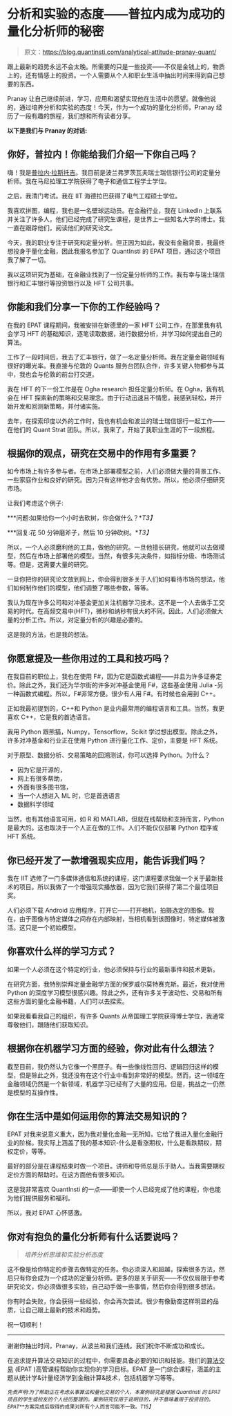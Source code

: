 # 分析和实验的态度——普拉内成为成功的量化分析师的秘密

> 原文：<https://blog.quantinsti.com/analytical-attitude-pranay-quant/>

跟上最新的趋势永远不会太晚。所需要的只是一些投资——不仅是金钱上的，物质上的，还有情感上的投资。一个人需要从个人和职业生活中抽出时间来得到自己想要的东西。

Pranay 让自己继续前进，学习，应用和渴望实现他在生活中的愿望。就像他说的，通过培养分析和实验的态度！今天，作为一个成功的量化分析师，Pranay 经历了一段有趣的旅程，我们想和所有读者分享。

**以下是我们与 Pranay 的对话:**

## 你好，普拉内！你能给我们介绍一下你自己吗？

嗨！我是[普拉内·拉斯托吉](https://www.linkedin.com/in/pranay-rastogi-410203a7/)。我目前是波兰弗罗茨瓦夫瑞士瑞信银行公司的定量分析师。我在马尼拉理工学院获得了电子和通信工程学士学位。

之后，我清门考试。我在 IIT 海德拉巴获得了电气工程硕士学位。

我喜欢拼图，编程，我也是一名壁球运动员。在金融行业，我在 LinkedIn 上联系并关注了许多人，他们已经完成了研究生课程，是世界上一些知名大学的博士。我一直在跟踪他们，阅读他们的研究论文。

今天，我的职业专注于研究和定量分析。但正因为如此，我没有金融背景，我最终想投身于量化金融，因此我报名参加了 QuantInsti 的 EPAT 项目，通过这个项目我了解了一切。

我以这项研究为基础，在金融业找到了一份定量分析师的工作。我有幸与瑞士瑞信银行和汇丰银行等投资银行以及 HFT 公司共事。

## 你能和我们分享一下你的工作经验吗？

在我的 EPAT 课程期间，我被安排在新德里的一家 HFT 公司工作，在那里我有机会学习 HFT 的基础知识，逐笔读取数据，进行数据分析，并学习如何提出自己的算法。

工作了一段时间后，我去了汇丰银行，做了一名定量分析师。我在定量金融领域有很好的曝光率。我直接与伦敦的 Quants 服务台团队合作，许多关键人物都参与其中，我也会与伦敦的前台打交道。

我在 HFT 的下一份工作是在 Ogha research 担任定量分析师。在 Ogha，我有机会在 HFT 探索新的策略和交易理念。由于行动迅速且不情愿，我感到轻松，并开始开发和回测新策略，并付诸实施。

去年，在探索印度以外的工作时，我也有机会和波兰的瑞士瑞信银行一起工作——在他们的 Quant Strat 团队。所以，我来了，开始了我职业生涯的下一段旅程。

## 根据你的观点，研究在交易中的作用有多重要？

如今市场上有许多参与者。在市场上部署模型之前，人们必须做大量的背景工作、一些家庭作业和良好的研究。因为只有这样他才会有优势。所以，他必须仔细研究市场。

让我们考虑这个例子:

***问题:如果给你一个小时去砍树，你会做什么？**T3】*

***回复:花 50 分钟磨斧子，然后 10 分钟砍树。**T3】*

所以，一个人必须磨利他的工具，做他的研究。一旦他擅长研究，他就可以去做模型，然后在市场上部署他的模型。当然，有很多先决条件，如指标分级、市场测试等。但是，这需要大量的研究。

一旦你把你的研究论文放到网上，你会得到很多关于人们如何看待市场的想法，他们如何制作他们的模型，他们调整了哪些参数，等等。

我认为现在许多公司和对冲基金更加关注机器学习技术。这不是一个人去做手工交易的时代。在高频交易中(HFT)，微秒和纳秒有很大的不同。因此，人们必须做大量的分析工作。所以，对定量分析的兴趣是必要的。

这是我的方法，也是我的想法。

## 你愿意提及一些你用过的工具和技巧吗？

在我目前的职位上，我也在使用 F#，因为它是函数式编程——并且为许多证券定价。除此之外，我们还为华尔街的许多对冲基金使用 F#，这些基金使用 Julia -另一种函数式编程。所以，F#非常方便。很少有人用 F#。有时候也会用到 C++。

正如我最初提到的，C++和 Python 是业内最常用的编程语言和工具。当然，我更喜欢 C++，它是我的首选语言。

我用 Python 跟熊猫，Numpy，Tensorflow，Scikit 学过想出模型。除此之外，许多对冲基金和行业正在使用 Python 进行量化工作、定价，主要是 HFT 系统。

对于原型、数据分析、交易策略的回溯测试，你可以选择 Python。为什么？

*   因为它是开源的，
*   网上有很多帮助，
*   外面有很多图书馆，
*   当一个人想进入 ML 时，它是首选语言
*   数据科学领域

当然，也有其他语言可用，如 R 和 MATLAB，但就在线帮助和支持而言，Python 是最大的。这也取决于一个人正在做的工作。人们不能仅仅部署 Python 程序或 HFT 系统。

## 你已经开发了一款增强现实应用，能告诉我们吗？

我在 IIT 选修了一门多媒体通信和系统的课程，这门课程要求我做一个关于最新技术的项目。所以我做了一个增强现实播放器，因为它我们获得了第二个最佳项目奖。

人们必须下载 Android 应用程序，打开它——打开相机，拍摄选定的图像。现在，由于图像与特定媒体之间存在内部映射，当相机看到该图像时，特定媒体被激活。这只是一个初始模型。

## 你喜欢什么样的学习方式？

如果一个人必须在这个特定的行业，他必须保持与行业的最新事件和技术更新。

在研究方面，我特别崇拜定量金融学方面的保罗威尔莫特赛克斯。最近，我对使用 Python 的深度学习模型很感兴趣。除此之外，还有许多关于波动性、交易和所有这些方面的量化金融书籍，人们可以去探索。

如果我看看我自己的组织，有许多 Quants 从帝国理工学院获得博士学位，我通常尊敬他们，跟随他们获取知识。

## 根据你在机器学习方面的经验，你对此有什么想法？

截至目前，我仍然认为它像一个黑匣子。有一些像线性回归、逻辑回归这样的模型，但是除此之外，我还没有在这个行业中看到非常好的模型。然而，这一领域在金融领域仍然是一个新领域，机器学习已经有了大量的应用。但是，挑战之一仍然是模型的互操作性。

## 你在生活中是如何运用你的算法交易知识的？

EPAT 对我来说意义重大，因为我对量化金融一无所知，它给了我进入量化金融行业的阶梯。我实际上涵盖了我的基本知识-什么是看涨期权，什么是看跌期权，期权定价，等等。

最好的部分是在课程结束时做一个项目。讲师和导师总是乐于助人。当我需要期权定价方面的帮助时。在这方面他有很多知识。

这是我非常喜欢 QuantInsti 的一点——即使一个人已经完成了他的课程，你也能为他们提供服务和福利。

所以，我对 EPAT 心怀感激。

## 你对有抱负的量化分析师有什么话要说吗？

> *培养分析思维和实验分析态度*

这不像是给你特定的步骤去做特定的任务。你必须深入和超越，探索很多方法，然后只有你会成为一个成功的定量分析师。更多的是关于研究——不仅仅局限于参考研究论文，你必须做很多实验，自己动手做一些事情，然后你会得到很多想法。

你有时会失败，你会获得一些经验，你会再次尝试。很少有像勤奋这样明显的品质，让自己跟上最新的技术和趋势。

祝一切顺利！

* * *

谢谢你抽出时间，Pranay，从波兰和我们连线。我们祝你不断成功和成长。

在追求提升算法交易知识的过程中，你需要具备必要的知识和技能。我们的[算法交易](https://www.quantinsti.com/) (EPAT )高管课程帮助你实现你的学习目标。EPAT 是一门综合课程，涵盖的主题从统计学&计量经济学到金融计算&技术，包括机器学习等等。

<small>*免责声明:为了帮助正在考虑从事算法和量化交易的个人，本案例研究是根据 QuantInsti 的 EPAT* *项目的学生或校友的个人经历整理的。案例研究仅用于说明目的，并不意味着用于投资目的。EPAT***方案完成后取得的成果对所有个人而言可能不一致。*T15】*</small>